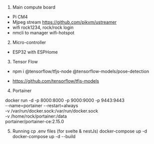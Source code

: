 1. Main compute board

- Pi CM4
- Mjpeg stream https://github.com/pikvm/ustreamer
- wifi rock1234, rock/rock login
- nmcli to manager wifi-hotspot

2. Micro-controller

- ESP32 with ESPHome

3. Tensor Flow

- npm i @tensorflow/tfjs-node @tensorflow-models/pose-detection

- https://github.com/tensorflow/tfjs-models

4. Portainer

docker run -d -p 8000:8000 -p 9000:9000 -p 9443:9443 \
 --name=portainer --restart=always \
 -v /var/run/docker.sock:/var/run/docker.sock \
 -v /home/rock/portainer:/data \
 portainer/portainer-ce:2.15.0

5. Running
   cp .env files (for svelte & nestJs)
   docker-compose up -d
   docker-compose up -d --build
